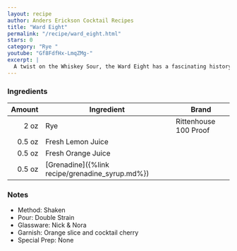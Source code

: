```yaml
---
layout: recipe
author: Anders Erickson Cocktail Recipes
title: "Ward Eight"
permalink: "/recipe/ward_eight.html"
stars: 0
category: "Rye "
youtube: "Gf8FdfHx-LmqZMg-"
excerpt: |
  A twist on the Whiskey Sour, the Ward Eight has a fascinating history
---
```


### Ingredients

| Amount | Ingredient                                      | Brand                 |
| -----: | ----------------------------------------------- | --------------------- |
|   2 oz | Rye                                             | Rittenhouse 100 Proof |
| 0.5 oz | Fresh Lemon Juice                               |
| 0.5 oz | Fresh Orange Juice                              |
| 0.5 oz | [Grenadine]({%link recipe/grenadine_syrup.md%}) |

### Notes

- Method: Shaken
- Pour: Double Strain
- Glassware: Nick & Nora
- Garnish: Orange slice and cocktail cherry
- Special Prep: None
